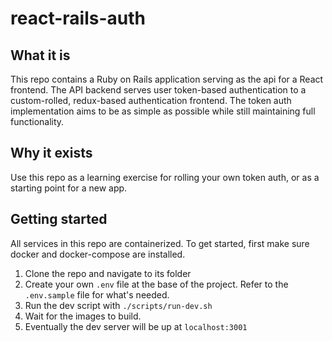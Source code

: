 # react-rails-auth

## What it is
This repo contains a Ruby on Rails application serving as the api for a React frontend. The API backend serves user token-based authentication to a custom-rolled, redux-based authentication frontend. The token auth implementation aims to be as simple as possible while still maintaining full functionality.

## Why it exists
Use this repo as a learning exercise for rolling your own token auth, or as a starting point for a new app. 

## Getting started
All services in this repo are containerized. To get started, first make sure docker and docker-compose are installed.
1. Clone the repo and navigate to its folder
1. Create your own `.env` file at the base of the project. Refer to the `.env.sample` file for what's needed.
1. Run the dev script with `./scripts/run-dev.sh`
1. Wait for the images to build. 
1. Eventually the dev server will be up at `localhost:3001`
